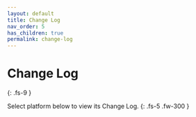 ```yaml
---
layout: default
title: Change Log
nav_order: 5
has_children: true
permalink: change-log
---
```


# Change Log
{: .fs-9 }

Select platform below to view its Change Log.
{: .fs-5 .fw-300 }

